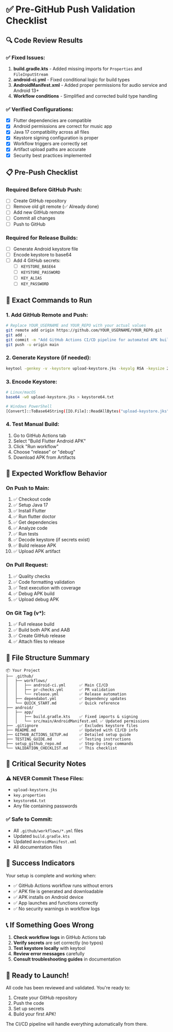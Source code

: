 # ✅ Pre-GitHub Push Validation Checklist

## 🔍 Code Review Results

### ✅ Fixed Issues:
1. **build.gradle.kts** - Added missing imports for `Properties` and `FileInputStream`
2. **android-ci.yml** - Fixed conditional logic for build types
3. **AndroidManifest.xml** - Added proper permissions for audio service and Android 13+
4. **Workflow conditions** - Simplified and corrected build type handling

### ✅ Verified Configurations:
- [x] Flutter dependencies are compatible
- [x] Android permissions are correct for music app
- [x] Java 17 compatibility across all files
- [x] Keystore signing configuration is proper
- [x] Workflow triggers are correctly set
- [x] Artifact upload paths are accurate
- [x] Security best practices implemented

## 📋 Pre-Push Checklist

### Required Before GitHub Push:
- [ ] Create GitHub repository
- [ ] Remove old git remote (✅ Already done)
- [ ] Add new GitHub remote
- [ ] Commit all changes
- [ ] Push to GitHub

### Required for Release Builds:
- [ ] Generate Android keystore file
- [ ] Encode keystore to base64
- [ ] Add 4 GitHub secrets:
  - [ ] `KEYSTORE_BASE64`
  - [ ] `KEYSTORE_PASSWORD`
  - [ ] `KEY_ALIAS`
  - [ ] `KEY_PASSWORD`

## 🚀 Exact Commands to Run

### 1. Add GitHub Remote and Push:
```bash
# Replace YOUR_USERNAME and YOUR_REPO with your actual values
git remote add origin https://github.com/YOUR_USERNAME/YOUR_REPO.git
git add .
git commit -m "Add GitHub Actions CI/CD pipeline for automated APK building"
git push -u origin main
```

### 2. Generate Keystore (if needed):
```bash
keytool -genkey -v -keystore upload-keystore.jks -keyalg RSA -keysize 2048 -validity 10000 -alias upload
```

### 3. Encode Keystore:
```bash
# Linux/macOS
base64 -w0 upload-keystore.jks > keystore64.txt

# Windows PowerShell
[Convert]::ToBase64String([IO.File]::ReadAllBytes("upload-keystore.jks")) | Out-File -Encoding ASCII keystore64.txt
```

### 4. Test Manual Build:
1. Go to GitHub Actions tab
2. Select "Build Flutter Android APK"
3. Click "Run workflow"
4. Choose "release" or "debug"
5. Download APK from Artifacts

## 🎯 Expected Workflow Behavior

### On Push to Main:
1. ✅ Checkout code
2. ✅ Setup Java 17
3. ✅ Install Flutter
4. ✅ Run flutter doctor
5. ✅ Get dependencies
6. ✅ Analyze code
7. ✅ Run tests
8. ✅ Decode keystore (if secrets exist)
9. ✅ Build release APK
10. ✅ Upload APK artifact

### On Pull Request:
1. ✅ Quality checks
2. ✅ Code formatting validation
3. ✅ Test execution with coverage
4. ✅ Debug APK build
5. ✅ Upload debug APK

### On Git Tag (v*):
1. ✅ Full release build
2. ✅ Build both APK and AAB
3. ✅ Create GitHub release
4. ✅ Attach files to release

## 🔧 File Structure Summary

```
📦 Your Project
├── .github/
│   ├── workflows/
│   │   ├── android-ci.yml      ✅ Main CI/CD
│   │   ├── pr-checks.yml       ✅ PR validation
│   │   └── release.yml         ✅ Release automation
│   ├── dependabot.yml          ✅ Dependency updates
│   └── QUICK_START.md          ✅ Quick reference
├── android/
│   ├── app/
│   │   ├── build.gradle.kts    ✅ Fixed imports & signing
│   │   └── src/main/AndroidManifest.xml ✅ Updated permissions
├── .gitignore                  ✅ Excludes keystore files
├── README.md                   ✅ Updated with CI/CD info
├── GITHUB_ACTIONS_SETUP.md     ✅ Detailed setup guide
├── TESTING_GUIDE.md            ✅ Testing instructions
├── setup_github_repo.md        ✅ Step-by-step commands
└── VALIDATION_CHECKLIST.md     ✅ This checklist
```

## 🚨 Critical Security Notes

### ⚠️ NEVER Commit These Files:
- `upload-keystore.jks`
- `key.properties`
- `keystore64.txt`
- Any file containing passwords

### ✅ Safe to Commit:
- All `.github/workflows/*.yml` files
- Updated `build.gradle.kts`
- Updated `AndroidManifest.xml`
- All documentation files

## 🎉 Success Indicators

Your setup is complete and working when:
- ✅ GitHub Actions workflow runs without errors
- ✅ APK file is generated and downloadable
- ✅ APK installs on Android device
- ✅ App launches and functions correctly
- ✅ No security warnings in workflow logs

## 📞 If Something Goes Wrong

1. **Check workflow logs** in GitHub Actions tab
2. **Verify secrets** are set correctly (no typos)
3. **Test keystore locally** with keytool
4. **Review error messages** carefully
5. **Consult troubleshooting guides** in documentation

## 🚀 Ready to Launch!

All code has been reviewed and validated. You're ready to:
1. Create your GitHub repository
2. Push the code
3. Set up secrets
4. Build your first APK!

The CI/CD pipeline will handle everything automatically from there.
